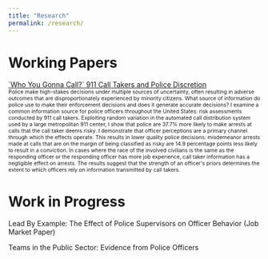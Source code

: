 ```yaml
---
title: "Research"
permalink: /research/
---
```


# Working Papers

[\`Who You Gonna Call?\` 911 Call Takers and Police Discretion](../assets/pdfs/SmithCallTakers.pdf)<br>
<span style="font-size:0.75em"> Police make high-stakes decisions under multiple sources of uncertainty, often resulting in adverse outcomes that are disproportionately experienced by minority citizens. What source of information do police use to make their enforcement decisions and does it generate accurate decisions? I examine a common information source for police officers throughout the United States: risk assessments conducted by 911 call takers. Exploiting random variation in the automated call distribution system used by a large metropolitan 911 center, I show that police are 37.7\% more likely to make arrests at calls that the call taker deems risky. I demonstrate  that officer perceptions are a primary channel through which the effects operate. This results in lower quality police decisions: misdemeanor arrests made at calls that are on the margin of being classified as risky are 14.9 percentage points less likely to result in a conviction. In cases where the race of the involved civilians is the same as the responding officer or the responding officer has more job experience, call taker information has a negligible effect on arrests. The results suggest that the strength of an officer's priors determines the extent to which officers rely on information transmitted by call takers.  </span>

# Work in Progress

Lead By Example: The Effect of Police Supervisors on Officer Behavior (Job Market Paper)<br>

Teams in the Public Sector: Evidence from Police Officers<br>

